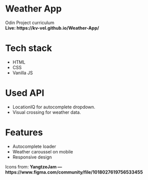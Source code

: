 <h1>Weather App</h1>
<div>Odin Project curriculum</div>
<b>Live: https://kv-vel.github.io/Weather-App/</b>

# Tech stack
<ul>
  <li>HTML</li>
  <li>CSS</li>
  <li>Vanilla JS</li>
</ul>

# Used API
<ul>
  <li>LocationIQ for autocomplete dropdown.</li>
  <li>Visual crossing for weather data.</li>
</ul>

# Features
<ul>
  <li>Autocomplete loader</li>
  <li>Weather caroussel on mobile</li>
  <li>Responsive design</li>
</ul>
Icons from: <b>YangtzeJam<b> — https://www.figma.com/community/file/1018027619756533455
